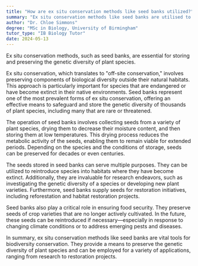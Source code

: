 ```yaml
---
title: "How are ex situ conservation methods like seed banks utilized?"
summary: "Ex situ conservation methods like seed banks are utilised to store and preserve genetic diversity of plant species."
author: "Dr. Chloe Simmons"
degree: "MSc in Biology, University of Birmingham"
tutor_type: "IB Biology Tutor"
date: 2024-05-13
---
```


Ex situ conservation methods, such as seed banks, are essential for storing and preserving the genetic diversity of plant species.

Ex situ conservation, which translates to "off-site conservation," involves preserving components of biological diversity outside their natural habitats. This approach is particularly important for species that are endangered or have become extinct in their native environments. Seed banks represent one of the most prevalent forms of ex situ conservation, offering an effective means to safeguard and store the genetic diversity of thousands of plant species, including many that are rare or threatened.

The operation of seed banks involves collecting seeds from a variety of plant species, drying them to decrease their moisture content, and then storing them at low temperatures. This drying process reduces the metabolic activity of the seeds, enabling them to remain viable for extended periods. Depending on the species and the conditions of storage, seeds can be preserved for decades or even centuries.

The seeds stored in seed banks can serve multiple purposes. They can be utilized to reintroduce species into habitats where they have become extinct. Additionally, they are invaluable for research endeavors, such as investigating the genetic diversity of a species or developing new plant varieties. Furthermore, seed banks supply seeds for restoration initiatives, including reforestation and habitat restoration projects.

Seed banks also play a critical role in ensuring food security. They preserve seeds of crop varieties that are no longer actively cultivated. In the future, these seeds can be reintroduced if necessary—especially in response to changing climate conditions or to address emerging pests and diseases.

In summary, ex situ conservation methods like seed banks are vital tools for biodiversity conservation. They provide a means to preserve the genetic diversity of plant species and can be employed for a variety of applications, ranging from research to restoration projects.
    